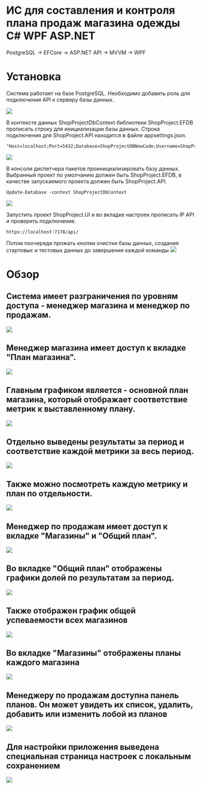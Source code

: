 # ИС для составления и контроля плана продаж магазина одежды C# WPF ASP.NET
PostgreSQL -> EFCore -> ASP.NET API -> MVVM -> WPF

# Установка
Система работает на базе PostgreSQL. Необходимо добавить роль для подключения API к серверу базы данных.

![](https://github.com/LuisanArgoose/ShopProject/blob/master/Screenshots/PGRole.png)

В контексте данных ShopProjectDbContext библиотеки ShopProject.EFDB прописать строку для инициализации базы данных. Строка подключения для ShopProject.API находится в файле appsettings.json.
```
"Host=localhost;Port=5432;Database=ShopProjectDBNewCode;Username=ShopProject.API;Password=Underware"
```
![](https://github.com/LuisanArgoose/ShopProject/blob/master/Screenshots/SetInitConnectionString.png)

В консоли диспетчера пакетов проинициализировать базу данных. Выбранный проект по умолчанию должен быть ShopProject.EFDB, в качестве запускаемого проекта должен быть ShopProject.API.
```
Update-Database -context ShopProjectDbContext
```
![](https://github.com/LuisanArgoose/ShopProject/blob/master/Screenshots/UpdateCommand.png)

Запустить проект ShopProject.UI и во вкладке настроек прописать IP API и проверить подключение.
```
https://localhost:7178/api/
```
Потом поочереди прожать кнопки очистки базы данных, создания стартовых и тестовых данных до завершения каждой команды
![](https://github.com/LuisanArgoose/ShopProject/blob/master/Screenshots/InitClient.png)

# Обзор
## Система имеет разграничения по уровням доступа - менеджер магазина и менеджер по продажам.
![](https://github.com/LuisanArgoose/ShopProject/blob/master/Screenshots/SingIn.png)

## Менеджер магазина имеет доступ к вкладке "План магазина".
![](https://github.com/LuisanArgoose/ShopProject/blob/master/Screenshots/ManagerProfile.png)

## Главным графиком является - основной план магазина, который отображает соответствие метрик к выставленному плану.
![](https://github.com/LuisanArgoose/ShopProject/blob/master/Screenshots/ManagerMainPlan1.png)

## Отдельно выведены результаты за период и соответствие каждой метрики за весь период.
![](https://github.com/LuisanArgoose/ShopProject/blob/master/Screenshots/ManagerMainPlan2.png)

## Также можно посмотреть каждую метрику и план по отдельности.
![](https://github.com/LuisanArgoose/ShopProject/blob/master/Screenshots/ManagerMainPlan2.png)

## Менеджер по продажам имеет доступ к вкладке "Магазины" и "Общий план".
![](https://github.com/LuisanArgoose/ShopProject/blob/master/Screenshots/SalesManagerProfile.png)

## Во вкладке "Общий план" отображены графики долей по результатам за период.
![](https://github.com/LuisanArgoose/ShopProject/blob/master/Screenshots/SalesManagerShopsPlan1.png)

## Также отображен график общей успеваемости всех магазинов
![](https://github.com/LuisanArgoose/ShopProject/blob/master/Screenshots/SalesManagerShopsPlan2.png)

## Во вкладке "Магазины" отображены планы каждого магазина
![](https://github.com/LuisanArgoose/ShopProject/blob/master/Screenshots/SalesManagerShopMainPlan1.png)

## Менеджеру по продажам доступна панель планов. Он может увидеть их список, удалить, добавить или изменить лобой из планов
![](https://github.com/LuisanArgoose/ShopProject/blob/master/Screenshots/SalesManagerShopMainPlan2.png)

## Для настройки приложения выведена специальная страница настроек с локальным сохранением
![](https://github.com/LuisanArgoose/ShopProject/blob/master/Screenshots/Settings.png)
